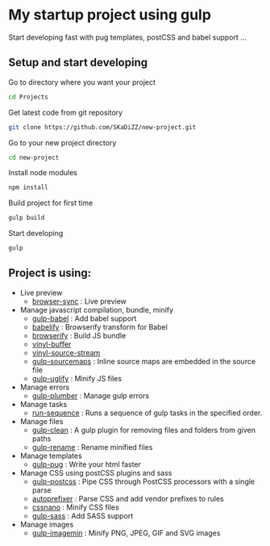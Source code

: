 # My startup project using gulp

Start developing fast with pug templates, postCSS and babel support ...

## Setup and start developing

Go to directory where you want your project

```bash
cd Projects
```

Get latest code from git repository

```bash
git clone https://github.com/SKaDiZZ/new-project.git
```

Go to your new project directory

```bash
cd new-project
```

Install node modules

```bash
npm install
```

Build project for first time
```bash
gulp build
```

Start developing

```bash
gulp
```

## Project is using:
* Live preview
  * [browser-sync](https://github.com/BrowserSync/browser-sync) : Live preview
* Manage javascript compilation, bundle, minify
  * [gulp-babel](https://github.com/babel/gulp-babel) : Add babel support
  * [babelify](https://github.com/babel/babelify) : Browserify transform for Babel
  * [browserify](https://github.com/substack/node-browserify) : Build JS bundle
  * [vinyl-buffer](https://github.com/hughsk/vinyl-buffer)
  * [vinyl-source-stream](https://github.com/hughsk/vinyl-source-stream)
  * [gulp-sourcemaps](https://github.com/floridoo/gulp-sourcemaps) : Inline source maps are embedded in the source file
  * [gulp-uglify](https://github.com/terinjokes/gulp-uglify) : Minify JS files
* Manage errors
  * [gulp-plumber](https://github.com/floatdrop/gulp-plumber) : Manage gulp errors
* Manage tasks
  * [run-sequence](https://github.com/OverZealous/run-sequence) : Runs a sequence of gulp tasks in the specified order.
* Manage files
  * [gulp-clean](https://github.com/peter-vilja/gulp-clean) : A gulp plugin for removing files and folders from given paths
  * [gulp-rename](https://github.com/hparra/gulp-rename) : Rename minified files
* Manage templates
  * [gulp-pug](https://github.com/jamen/gulp-pug) : Write your html faster
* Manage CSS using postCSS plugins and sass
  * [gulp-postcss](https://github.com/postcss/gulp-postcss) : Pipe CSS through PostCSS processors with a single parse
  * [autoprefixer](https://github.com/postcss/autoprefixer) : Parse CSS and add vendor prefixes to rules
  * [cssnano](https://github.com/ben-eb/cssnano) : Minify CSS files
  * [gulp-sass](https://github.com/dlmanning/gulp-sass) : Add SASS support
* Manage images
  * [gulp-imagemin](https://github.com/sindresorhus/gulp-imagemin) : Minify PNG, JPEG, GIF and SVG images
